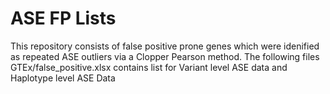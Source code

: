 # ASE FP Lists
This repository consists of false positive prone genes which were idenified as repeated ASE outliers via a Clopper Pearson method. The following files GTEx/false_positive.xlsx contains list for Variant level ASE data and Haplotype level ASE Data
